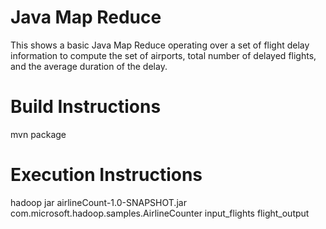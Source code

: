 Java Map Reduce
===================

This shows a basic Java Map Reduce operating over a set of flight delay information to compute the set of airports, total number of delayed flights, and the average duration of the delay.

Build Instructions
===================
mvn package

Execution Instructions
===================
hadoop jar airlineCount-1.0-SNAPSHOT.jar com.microsoft.hadoop.samples.AirlineCounter input_flights flight_output